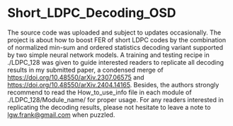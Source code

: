 # Short_LDPC_Decoding_OSD
The source code was uploaded and subject to updates occasionally. The project is about how to boost FER of short LDPC codes by the combination of normalized min-sum and ordered statistics decoding variant supported by two simple neural network models. A training and testing recipe in ./LDPC_128 was given to guide interested readers to replicate all decoding results in my submitted paper, a condensed merge of https://doi.org/10.48550/arXiv.2307.06575 and https://doi.org/10.48550/arXiv.2404.14165. Besides, the authors strongly recommend to read the How_to_use_info file in each module of ./LDPC_128/Module_name/ for proper usage. For any readers interested in replicating the decoding results, please not hesitate to leave a note to lgw.frank@gmail.com when puzzled.
